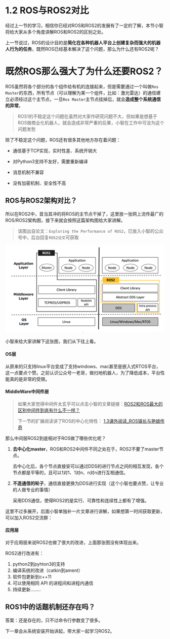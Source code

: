 # 1.2 ROS与ROS2对比

经过上一节的学习，相信你已经对ROS和ROS2的发展有了一定的了解，本节小智将给大家从多个角度讲解ROS和ROS2的区别之处。

上一节说过，ROS的设计目的是**简化在各种机器人平台上创建复杂而强大的机器人行为的任务**，既然ROS已经基本解决了这个问题，那么为什么还有ROS2呢？



# 既然ROS那么强大了为什么还要ROS2？

ROS虽然将各个部分的各个组件给有机的连接起来，但是需要通过一个叫做`Ros Master`的东西，所有节点（可以理解为某一个组件，比如：激光雷达）的通信建立必须经过这个主节点，一旦`Ros Master`主节点挂掉后，就会**造成整个系统通信的异常**。



> ROS1的不稳定这个问题在虽然对大家作研究问题不大，但如果是想基于ROS做商业化机器人，就会造成非常严重的后果，小智在工作中可没为这个问题发愁



除了不稳定这个问题，ROS还有很多其他地方存在着问题：

- 通信基于TCP实现，实时性差、系统开销大

- 对Python3支持不友好，需要重新编译
- 消息机制不兼容
- 没有加密机制、安全性不高



## ROS与ROS2架构对比？

所以在ROS2中，首当其冲的将ROS的主节点干掉了，这里放一张网上流传最广的ROS/ROS2架构图，接下来就会按照这篇架构图给大家讲解。

> 该图出自论文：`Exploring the Performance of ROS2`，已放入小智的公众号中，后台回复`ROS2论文`可获取



![ROS1和ROS2对比](1.2ROS与ROS2对比/imgs/image-20210717153612576.png)





小智来给大家讲解下这张图，我们从下往上看。

#### OS层

从原来的只支持linux平台变成了支持windows、mac甚至是嵌入式RTOS平台，这一点要点个赞。之前认识公众号一老哥，做扫地机器人，为了降低成本，平台性能真的是非常的受限。



#### MiddleWare中间件层

> 如果大家觉得中间件太玄乎可以点击小智的文章链接：[ROS2和ROS最大的区别中间件到底有什么不一样？](https://zhuanlan.zhihu.com/p/390607053)
>
> 下一节的扩展阅读讲了ROS的中心化特性： [1.3课外阅读_ROS镇长与艳娘传奇](1.3课外阅读_ROS镇长与艳娘传奇.md) 

那么中间层ROS2到底相对于ROS做了哪些优化呢？



1. **去中心化master**，ROS和ROS2中间件不同之处在于，ROS2不要了master节点。

   去中心化后，各个节点直接安可以通过DDS的进行节点之间的相互发现，各个节点都是平等的，且可以1对1、1对n、n对n进行互相通信。

   

2. **不造通信的轮子**，通信直接更换为DDS进行实现（这个小智也要点赞，让专业的人做专业的事情）

   采用DDS通信，使得ROS2的是实行、可靠性和连续性上都有了增强。

这里不过多展开，后面小智单独补一片文章进行讲解，如果想第一时间获取更新，可以加入ROS2交流群：

#### 应用层

对于应用层来说ROS2也做了很大的改进，上面那张图没有体现出来。

ROS2进行改进有：

1. python2到pyhton3的支持
2. 编译系统的改进（catkin到ament）
3. 软件包更新到c++11
4. 可以使用相同 API 的进程间和进程内通信
5. 持续更新........



## ROS1中的话题机制还存在吗？

答案：还是存在的，只不过命令行参数变了很多。





下一章会从系统安装开始讲起，带大家一起学习ROS2。





